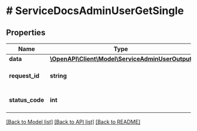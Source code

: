 # # ServiceDocsAdminUserGetSingle

## Properties

Name | Type | Description | Notes
------------ | ------------- | ------------- | -------------
**data** | [**\OpenAPI\Client\Model\ServiceAdminUserOutput**](ServiceAdminUserOutput.md) |  | [optional]
**request_id** | **string** | Unique id for each request | [optional]
**status_code** | **int** | HTTP response status code | [optional]

[[Back to Model list]](../../README.md#models) [[Back to API list]](../../README.md#endpoints) [[Back to README]](../../README.md)

